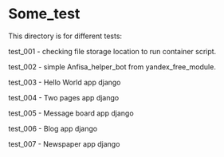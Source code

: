 # Some_test
This directory is for different tests:

test_001 - checking file storage location to run container script.

test_002 - simple Anfisa_helper_bot from yandex_free_module.

test_003 - Hello World app django

test_004 - Two pages app django

test_005 - Message board app django

test_006 - Blog app django

test_007 - Newspaper app django
